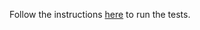 Follow the instructions [here][rust-testing] to run the tests.

[rust-testing]: https://github.com/exercism/xrust/blob/master/docs/TESTS.md
